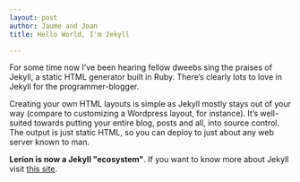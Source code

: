 ```yaml
---
layout: post
author: Jaume and Joan
title: Hello World, I'm Jekyll

---
```

For some time now I’ve been hearing fellow dweebs sing the praises of Jekyll, a static HTML generator built in Ruby. There’s clearly lots to love in Jekyll for the programmer-blogger.  
  
Creating your own HTML layouts is simple as Jekyll mostly stays out of your way (compare to customizing a Wordpress layout, for instance). It’s well-suited towards putting your entire blog, posts and all, into source control. The output is just static HTML, so you can deploy to just about any web server known to man.  
  
**Lerion is now a Jekyll "ecosystem"**. If you want to know more about Jekyll visit [this site](http://cobyism.com/jekyll/docs/home/).